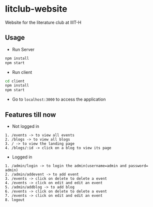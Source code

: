 # litclub-website
Website for the literature club at IIIT-H

## Usage
- Run Server
```bash
npm install
npm start
```
- Run client
```bash
cd client
npm install
npm start
```
- Go to `localhost:3000` to access the application

## Features till now
- Not logged in
```
1. /events -> to view all events
2. /blogs -> to view all blogs
3. / -> to view the landing page
4. /blogs/:id -> click on a blog to view its page
```
- Logged in
```
1. /admin/login -> to login the admin(username=admin and password= admin)
2. /admin/addevent -> to add event
3. /events -> click on delete to delete a event
4. /events -> click on edit and edit an event
5. /admin/addblog -> to add blog
6. /events -> click on delete to delete a event
7. /events -> click on edit and edit an event
8. logout
```